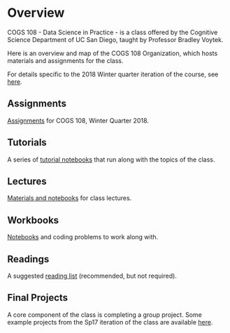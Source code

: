 # Overview

COGS 108 - Data Science in Practice - is a class offered by the Cognitive Science Department of UC San Diego, taught by Professor Bradley Voytek. 

Here is an overview and map of the COGS 108 Organization, which hosts materials and assignments for the class. 

For details specific to the 2018 Winter quarter iteration of the course, see [here](https://github.com/COGS108/Overview/blob/master/Wi18.md).

## Assignments

[Assignments](https://github.com/COGS108/Assignments) for COGS 108, Winter Quarter 2018.

## Tutorials

A series of [tutorial notebooks](https://github.com/COGS108/SectionMaterials) that run along with the topics of the class. 

## Lectures

[Materials and notebooks](https://github.com/COGS108/LectureMaterials) for class lectures.

## Workbooks

[Notebooks](https://github.com/COGS108/Workbooks) and coding problems to work along with.

## Readings

A suggested [reading list](https://github.com/COGS108/Readings) (recommended, but not required).


## Final Projects

A core component of the class is completing a group project. Some example projects from the Sp17 iteration of the class are available [here](https://github.com/COGS108/FinalProjects).
